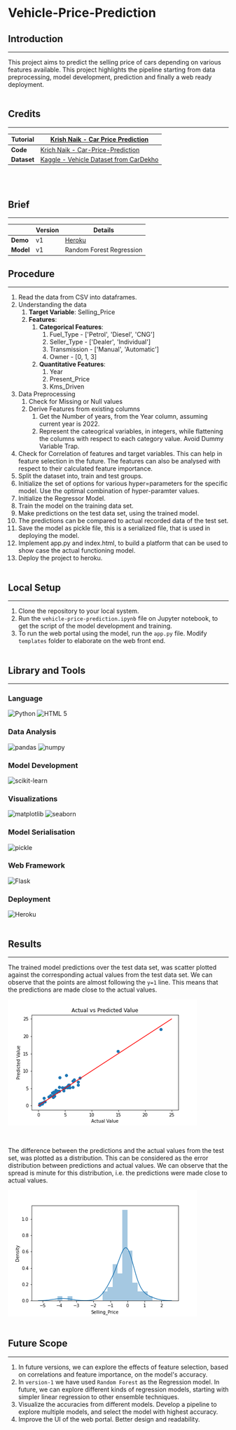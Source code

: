 # Vehicle-Price-Prediction

## Introduction
<hr>
This project aims to predict the selling price of cars depending on various features available. This project highlights the pipeline starting from data preprocessing, model development, prediction and finally a web ready deployment.
<br><br>

## Credits
<hr>

| **Tutorial** | [Krish Naik - Car Price Prediction](https://www.youtube.com/watch?v=p_tpQSY1aTs)                                   |
|--------------|--------------------------------------------------------------------------------------------------------------------|
| **Code**     | [Krich Naik - Car-Price-Prediction](https://github.com/krishnaik06/Car-Price-Prediction)                           |
| **Dataset**  | [Kaggle - Vehicle Dataset from CarDekho](https://www.kaggle.com/datasets/nehalbirla/vehicle-dataset-from-cardekho) |
<br><br>

## Brief
<hr>

|           | **Version** | **Details**                                  |
|-----------|-------------|----------------------------------------------|
| **Demo**  | v1          | [Heroku](https://car-price-v1.herokuapp.com) |
| **Model** | v1          | Random Forest Regression                     |

## Procedure
<hr>

1. Read the data from CSV into dataframes.
2. Understanding the data
   1. **Target Variable**: Selling_Price
   2. **Features**:
      1. **Categorical Features**:
         1. Fuel_Type - ['Petrol', 'Diesel', 'CNG']
         2. Seller_Type - ['Dealer', 'Individual']
         3. Transmission - ['Manual', 'Automatic']
         4. Owner - [0, 1, 3]
      2. **Quantitative Features**:
         1. Year
         2. Present_Price
         3. Kms_Driven
3. Data Preprocessing
   1. Check for Missing or Null values
   2. Derive Features from existing columns
      1. Get the Number of years, from the Year column, assuming current year is 2022.
      2. Represent the cateogrical variables, in integers, while flattening the columns with respect to each category value. Avoid Dummy Variable Trap.
4. Check for Correlation of features and target variables. This can help in feature selection in the future. The features can also be analysed with respect to their calculated feature importance.
5. Split the dataset into, train and test groups.
6. Initialize the set of options for various hyper=parameters for the specific model. Use the optimal combination of hyper-paramter values.
7. Initialize the Regressor Model.
8. Train the model on the training data set.
9. Make predictions on the test data set, using the trained model.
10. The predictions can be compared to actual recorded data of the test set.
11. Save the model as pickle file, this is a serialized file, that is used in deploying the model.
12. Implement app.py and index.html, to build a platform that can be used to show case the actual functioning model.
13. Deploy the project to heroku.
<br><br>

## Local Setup
<hr>

1. Clone the repository to your local system.
2. Run the `vehicle-price-prediction.ipynb` file on Jupyter notebook, to get the script of the model development and training.
3. To run the web portal using the model, run the `app.py` file. Modify `templates` folder to elaborate on the web front end.
<br><br>

## Library and Tools
<hr>

### Language
![Python](https://img.shields.io/badge/python-3670A0?style=for-the-badge&logo=python&logoColor=ffdd54)
![HTML 5](https://img.shields.io/badge/html-%23323330.svg?style=for-the-badge&logo=html5&logoColor=%23F7DF1E)

### Data Analysis
![pandas](https://img.shields.io/badge/pandas-%23281f4f.svg?style=for-the-badge&logoColor=white)
![numpy](https://img.shields.io/badge/numpy-%23548ecc.svg?style=for-the-badge&logoColor=white)

### Model Development
![scikit-learn](https://img.shields.io/badge/scikit-learn-%23cc8854.svg?style=for-the-badge&logoColor=white)

### Visualizations
![matplotlib](https://img.shields.io/badge/matplotlib-%230e4e5e.svg?style=for-the-badge&logoColor=white)
![seaborn](https://img.shields.io/badge/seaborn-%23358f4b.svg?style=for-the-badge&logoColor=white)

### Model Serialisation
![pickle](https://img.shields.io/badge/pickle-%23634f0c.svg?style=for-the-badge&logoColor=white)

### Web Framework
![Flask](https://img.shields.io/badge/Flask-%23154718.svg?style=for-the-badge&logo=flask&logoColor=white)

### Deployment
![Heroku](https://img.shields.io/badge/heroku-%23a65dba.svg?style=for-the-badge&logo=heroku&logoColor=white)
<br><br>

## Results
<hr>

The trained model predictions over the test data set, was scatter plotted against the corresponding actual values from the test data set. We can observe that the points are almost following the `y=1` line. This means that the predictions are made close to the actual values.

![img](https://github.com/auchinto-c/Vehicle-Price-Prediction/blob/main/Visualizations/visualize_predicted_scatter.png)

<br>

The difference between the predictions and the actual values from the test set, was plotted as a distribution. This can be considered as the error distribution between predictions and actual values. We can observe that the spread is minute for this distribution, i.e. the predictions were made close to actual values.

![img](https://github.com/auchinto-c/Vehicle-Price-Prediction/blob/main/Visualizations/visualize_predicted_dist.png)
<br><br>

## Future Scope
<hr>

1. In future versions, we can explore the effects of feature selection, based on correlations and feature importance, on the model's accuracy.
2. In `version-1` we have used `Random Forest` as the Regression model. In future, we can explore different kinds of regression models, starting with simpler linear regression to other ensemble techniques.
3. Visualize the accuracies from different models. Develop a pipeline to explore multiple models, and select the model with highest accuracy.
4. Improve the UI of the web portal. Better design and readability.